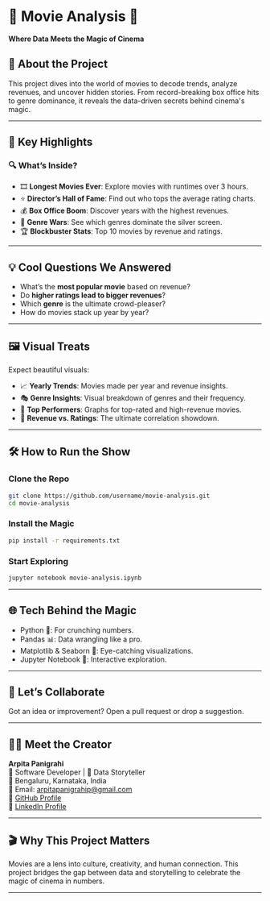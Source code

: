 # 🎥 **Movie Analysis** 🍿  
**Where Data Meets the Magic of Cinema**


## 🌟 About the Project  
This project dives into the world of movies to decode trends, analyze revenues, and uncover hidden stories. From record-breaking box office hits to genre dominance, it reveals the data-driven secrets behind cinema's magic.  

---

## 🎯 Key Highlights  

### 🔍 What’s Inside?  
- 🎞️ **Longest Movies Ever**: Explore movies with runtimes over 3 hours.  
- ⭐ **Director’s Hall of Fame**: Find out who tops the average rating charts.  
- 💰 **Box Office Boom**: Discover years with the highest revenues.  
- 🎥 **Genre Wars**: See which genres dominate the silver screen.  
- 🏆 **Blockbuster Stats**: Top 10 movies by revenue and ratings.  

---

## 💡 Cool Questions We Answered  
- What’s the **most popular movie** based on revenue?  
- Do **higher ratings lead to bigger revenues**?  
- Which **genre** is the ultimate crowd-pleaser?  
- How do movies stack up year by year?  

---

## 🖼️ Visual Treats  
Expect beautiful visuals:  
- 📈 **Yearly Trends**: Movies made per year and revenue insights.  
- 🎭 **Genre Insights**: Visual breakdown of genres and their frequency.  
- 🌟 **Top Performers**: Graphs for top-rated and high-revenue movies.  
- 💸 **Revenue vs. Ratings**: The ultimate correlation showdown.  

---

## 🛠️ How to Run the Show  

### Clone the Repo  
```bash
git clone https://github.com/username/movie-analysis.git
cd movie-analysis
```

### Install the Magic  
```bash
pip install -r requirements.txt
```

### Start Exploring  
```bash
jupyter notebook movie-analysis.ipynb
```

---

## 🌐 Tech Behind the Magic  
- Python 🐍: For crunching numbers.  
- Pandas 📊: Data wrangling like a pro.  
- Matplotlib & Seaborn 🎨: Eye-catching visualizations.  
- Jupyter Notebook 📓: Interactive exploration.  

---

## 🤝 Let’s Collaborate  
Got an idea or improvement? Open a pull request or drop a suggestion.  

---

## 👩‍💻 Meet the Creator  
**Arpita Panigrahi**  
💼 Software Developer | 🎥 Data Storyteller  
📍 Bengaluru, Karnataka, India  
📧 Email: arpitapanigrahip@gmail.com  
🔗 [GitHub Profile](https://github.com/Arpita-Panigrahi)  
🔗 [LinkedIn Profile](https://www.linkedin.com/in/arpita-panigrahi-6a753428a/)  

---

## 🎬 Why This Project Matters  
Movies are a lens into culture, creativity, and human connection. This project bridges the gap between data and storytelling to celebrate the magic of cinema in numbers.  

---
